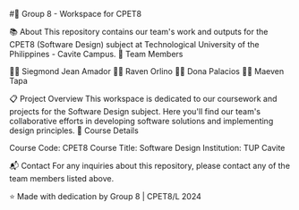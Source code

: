 #🚀 Group 8 - Workspace for CPET8

📚 About
This repository contains our team's work and outputs for the CPET8 (Software Design) subject at Technological University of the Philippines - Cavite Campus.
👥 Team Members

👨‍💻 Siegmond Jean Amador
👨‍💻 Raven Orlino
👩‍💻 Dona Palacios
👨‍💻 Maeven Tapa

📋 Project Overview
This workspace is dedicated to our coursework and projects for the Software Design subject. Here you'll find our team's collaborative efforts in developing software solutions and implementing design principles.
🎯 Course Details

Course Code: CPET8
Course Title: Software Design
Institution: TUP Cavite

📬 Contact
For any inquiries about this repository, please contact any of the team members listed above.

⭐ Made with dedication by Group 8 | CPET8/L 2024
